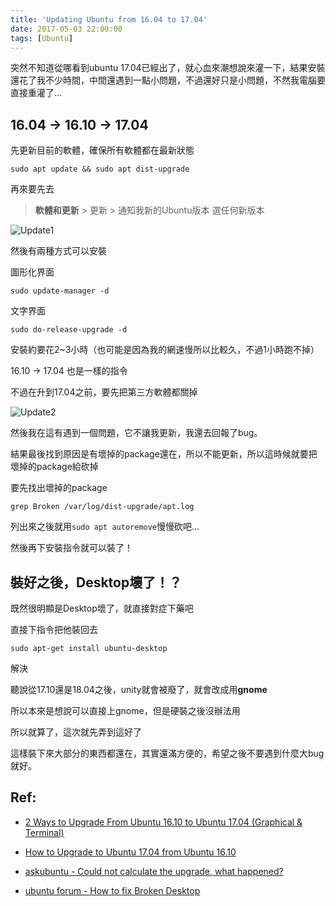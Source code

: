 ```yaml
---
title: 'Updating Ubuntu from 16.04 to 17.04'
date: 2017-05-03 22:00:00
tags: [Ubuntu]
---
```


突然不知道從哪看到ubuntu 17.04已經出了，就心血來潮想說來灌一下，結果安裝還花了我不少時間，中間還遇到一點小問題，不過還好只是小問題，不然我電腦要直接重灌了…

## 16.04 -> 16.10 -> 17.04

先更新目前的軟體，確保所有軟體都在最新狀態

    sudo apt update && sudo apt dist-upgrade
  
再來要先去

  > **軟體和更新** > 更新 > 通知我新的Ubuntu版本 選任何新版本
  
![Update1](http://i.imgur.com/dZe6Rnk.png)

然後有兩種方式可以安裝

圖形化界面

    sudo update-manager -d
  
文字界面
 
    sudo do-release-upgrade -d
  
安裝約要花2~3小時（也可能是因為我的網速慢所以比較久，不過1小時跑不掉）

16.10 -> 17.04 也是一樣的指令

不過在升到17.04之前，要先把第三方軟體都關掉

![Update2](http://i.imgur.com/9HY1C91.png)

然後我在這有遇到一個問題，它不讓我更新，我還去回報了bug。

結果最後找到原因是有壞掉的package還在，所以不能更新，所以這時候就要把壞掉的package給砍掉

要先找出壞掉的package

    grep Broken /var/log/dist-upgrade/apt.log
    
列出來之後就用`sudo apt autoremove`慢慢砍吧…
    
然後再下安裝指令就可以裝了！

## 裝好之後，Desktop壞了！？

既然很明顯是Desktop壞了，就直接對症下藥吧

直接下指令把他裝回去

    sudo apt-get install ubuntu-desktop
    
解決

聽說從17.10還是18.04之後，unity就會被廢了，就會改成用**gnome**

所以本來是想說可以直接上gnome，但是硬裝之後沒辦法用

所以就算了，這次就先弄到這好了

這樣裝下來大部分的東西都還在，其實還滿方便的，希望之後不要遇到什麼大bug就好。

## Ref:

- [2 Ways to Upgrade From Ubuntu 16.10 to Ubuntu 17.04 (Graphical & Terminal)](https://www.linuxbabe.com/ubuntu/upgrade-ubuntu-16-10-to-17-04)

- [How to Upgrade to Ubuntu 17.04 from Ubuntu 16.10](http://ubuntuhandbook.org/index.php/2017/04/upgrade-to-ubuntu-17-04-from-ubuntu-16-10/)

- [askubuntu - Could not calculate the upgrade, what happened?](https://askubuntu.com/questions/360293/could-not-calculate-the-upgrade-what-happened)

- [ubuntu forum - How to fix Broken Desktop](https://ubuntuforums.org/showthread.php?t=1895565dd)
